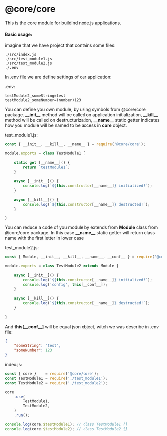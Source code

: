 # @core/core
This is the core module for buildind node.js applications.

#### Basic usage:
imagine that we have project that contains some files:
```
./src/index.js
./src/test_module1.js
./src/test_module2.js
./.env
```

In .env file we are define settings of our application:

.env:
```dotenv
testModule2_someString=test
testModule2_someNumber=(number)123
```

You can define you own module, by using symbols from @core/core package. 
__\_\_init\_\___ method will be called on application initialization, __\_\_kill\_\___ 
method will be called on destructurization, __\_\_name\_\___ static getter indicates
how you module will be named to be access in __core__ object.

test_module1.js:
```javascript
const { __init__, __kill__, __name__ } = require('@core/core');

module.exports = class TestModule1 {
    
    static get [__name__]() {
        return `testModule1`;
    }
    
    async [__init__]() {
        console.log(`${this.constructor[__name__]} initialized!`);
    }
    
    async [__kill__]() {
        console.log(`${this.constructor[__name__]} destructed!`);
    }
    
}
```

You can reduce a code of you module by extends from __Module__ class from @core/core
package. In this case __\_\_name\_\___ static getter will return class name with the 
first letter in lower case.

test_module2.js:
```javascript
const { Module, __init__, __kill__, __name__, __conf__ } = require('@core/core');

module.exports = class TestModule2 extends Module {
    
    async [__init__]() {
        console.log(`${this.constructor[__name__]} initialized!`);
        console.log('config', this[__conf__]);
    }
    
    async [__kill__]() {
        console.log(`${this.constructor[__name__]} destructed!`);
    }
    
}
```

And __this\[\_\_conf\_\_\]__ will be equal json object, witch we was describe
in .env file:

```json
{
    "someString": "test",
    "someNumber": 123
}
```

index.js:
```javascript
const { core }    = require('@core/core');
const TestModule1 = require('./test_module1');
const TestModule2 = require('./test_module2');

core
    .use(
        TestModule1,
        TestModule2,
    )
    .run();

console.log(core.$testModule1); // class TestModule1 {}
console.log(core.$testModule2); // class TestModule2 {}
```